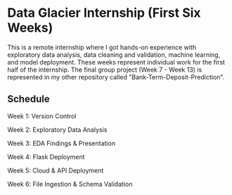 # Data Glacier Internship (First Six Weeks)
This is a remote internship where I got hands-on experience with exploratory data analysis, data cleaning and validation, machine learning, and model deployment. These weeks represent individual work for the first half of the internship. The final group project (Week 7 - Week 13) is represented in my other repository called "Bank-Term-Deposit-Prediction".


## Schedule

Week 1: Version Control

Week 2: Exploratory Data Analysis

Week 3: EDA Findings & Presentation

Week 4: Flask Deployment

Week 5: Cloud & API Deployment

Week 6: File Ingestion & Schema Validation
